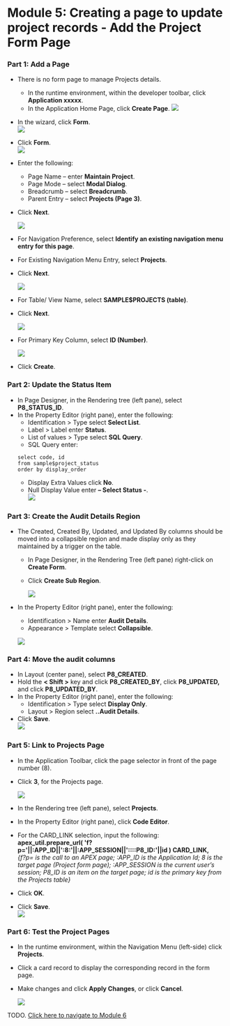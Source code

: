 # Module 5: Creating a page to update project records - Add the Project Form Page

### **Part 1**: Add a Page

- There is no form page to manage Projects details.
   - In the runtime environment, within the developer toolbar, click **Application xxxxx**.
   -  In the Application Home Page, click **Create Page**.
    ![](images/5/create-page.png)

- In the wizard, click **Form**.  
    ![](images/5/click-form.png)
- Click **Form**.  
    ![](images/5/click-form-again.png)

- Enter the following:
   - Page Name – enter **Maintain Project**.
   - Page Mode – select **Modal Dialog**.
   - Breadcrumb – select **Breadcrumb**.
   - Parent Entry – select **Projects (Page 3)**.
- Click **Next**. 

    ![](images/5/create-form.png)
- For Navigation Preference, select **Identify an existing navigation menu entry for this page**.
- For Existing Navigation Menu Entry, select **Projects**.
- Click **Next**.  

    ![](images/5/navigation-preference.png)

- For Table/ View Name, select **SAMPLE$PROJECTS (table)**.
- Click **Next**.

    ![](images/5/data-source.png)  

- For Primary Key Column, select **ID (Number)**.

    ![](images/5/column-and-primary-key.png)
- Click **Create**.  

### **Part 2**: Update the Status Item

- In Page Designer, in the Rendering tree (left pane), select **P8_STATUS_ID**.
- In the Property Editor (right pane), enter the following:
   - Identification > Type select **Select List**.
   - Label > Label enter **Status**.
   - List of values > Type select **SQL Query**.
   - SQL Query enter:
   ```
   select code, id 
   from sample$project_status
   order by display_order
   ```
  - Display Extra Values click **No**.
  - Null Display Value enter **– Select Status -**.  
    ![](images/5/update-status.png)

### **Part 3**: Create the Audit Details Region

- The Created, Created By, Updated, and Updated By columns should be moved into a collapsible region and made display only as they maintained by a trigger on the table.
  - In Page Designer, in the Rendering Tree (left pane) right-click on **Create Form**.
  - Click **Create Sub Region**.

    ![](images/5/create-sub-region.png)

- In the Property Editor (right pane), enter the following:
   - Identification > Name enter **Audit Details**.
   - Appearance > Template select **Collapsible**.

    ![](images/5/type-audit-details.png)

### **Part 4**: Move the audit columns

- In Layout (center pane), select **P8_CREATED**.
- Hold the **< Shift >** key and click **P8_CREATED_BY**, click **P8_UPDATED,**
and click **P8_UPDATED_BY**.
- In the Property Editor (right pane), enter the following:
   - Identification > Type select **Display Only**.
   - Layout > Region select **..Audit Details**.
- Click **Save**.  
    ![](images/5/display-only.png)

### **Part 5**: Link to Projects Page

- In the Application Toolbar, click the page selector in front of the page number (8).
- Click **3**, for the Projects page.

    ![](images/5/page-selector.png)

- In the Rendering tree (left pane), select **Projects**.
- In the Property Editor (right pane), click **Code Editor**.
- For the CARD_LINK selection, input the following:  
**apex_util.prepare_url( 'f?p='||:APP_ID||':8:'||:APP_SESSION||'::::P8_ID:'||id ) CARD_LINK,**  
*{f?p= is the call to an APEX page; :APP_ID is the Application Id; 8 is the target page (Project form page); :APP_SESSION is the current user’s session; P8_ID is an item on the target page; id is the primary key from the Projects table}*
- Click **OK**.
- Click **Save**.  
    ![](images/5/code-editor.png)

### **Part 6**: Test the Project Pages

- In the runtime environment, within the Navigation Menu (left-side) click **Projects**.
- Click a card record to display the corresponding record in the form page.
- Make changes and click **Apply Changes**, or click **Cancel**.

    ![](images/5/test-project.png)

TODO. [Click here to navigate to Module 6](6-improving-usability-updating-the-task-pages.md)
